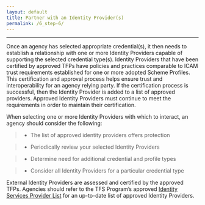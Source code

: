 ```yaml
---
layout: default
title: Partner with an Identity Provider(s)
permalink: /6_step-6/
---
```


-----------------------------------------------------------

Once an agency has selected appropriate credential(s), it then needs to establish a relationship with one or more Identity Providers capable of supporting the selected credential type(s). Identity Providers that have been certified by approved TFPs have policies and practices comparable to ICAM trust requirements established for one or more adopted Scheme Profiles. This certification and approval process helps ensure trust and interoperability for an agency relying party. If the certification process is successful, then the Identity Provider is added to a list of approved providers. Approved Identity Providers must continue to meet the requirements in order to maintain their certification.

When selecting one or more Identity Providers with which to interact, an agency should consider the following: 

> * The list of approved identity providers offers protection 

> * Periodically review your selected Identity Providers 

> * Determine need for additional credential and profile types 

> * Consider all Identity Providers for a particular credential type 

External Identity Providers are assessed and certified by the approved TFPs. Agencies should refer to the TFS Program’s approved <a href="https://www.idmanagement.gov/IDM/IDMFicamProductSearchPage" target="_blank"> Identity Services Provider List</a> for an up-to-date list of approved Identity Providers.





















